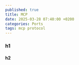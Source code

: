 ```yaml
---
published: true
title: MCP
date: 2025-03-28 07:40:00 +0200
categories: Ports
tags: mcp protocol
---
```


### h1

#### h2
